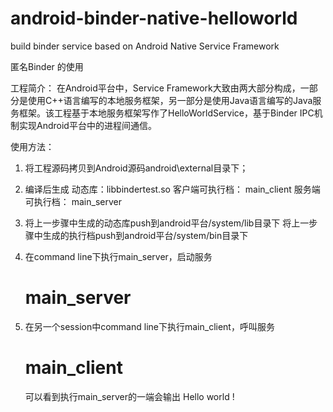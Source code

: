 # android-binder-native-helloworld
build binder service based on Android Native Service Framework

匿名Binder 的使用

工程简介：
在Android平台中，Service Framework大致由两大部分构成，一部分是使用C++语言编写的本地服务框架，另一部分是使用Java语言编写的Java服务框架。该工程基于本地服务框架写作了HelloWorldService，基于Binder IPC机制实现Android平台中的进程间通信。

使用方法：
1. 将工程源码拷贝到Android源码android\external目录下；

2. 编译后生成
        动态库：libbindertest.so
        客户端可执行档： main_client
        服务端可执行档： main_server
        
3. 将上一步骤中生成的动态库push到android平台/system/lib目录下
   将上一步骤中生成的执行档push到android平台/system/bin目录下
   
4. 在command line下执行main_server，启动服务
   # main_server
   
5. 在另一个session中command line下执行main_client，呼叫服务
   # main_client
   
   可以看到执行main_server的一端会输出 Hello world !
